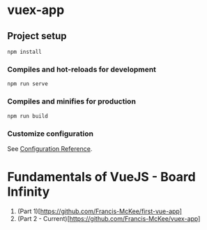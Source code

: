 # vuex-app

## Project setup
```
npm install
```

### Compiles and hot-reloads for development
```
npm run serve
```

### Compiles and minifies for production
```
npm run build
```

### Customize configuration
See [Configuration Reference](https://cli.vuejs.org/config/).

# Fundamentals of VueJS - Board Infinity
1. (Part 1)[https://github.com/Francis-McKee/first-vue-app]
2. (Part 2 - Current)[https://github.com/Francis-McKee/vuex-app]

